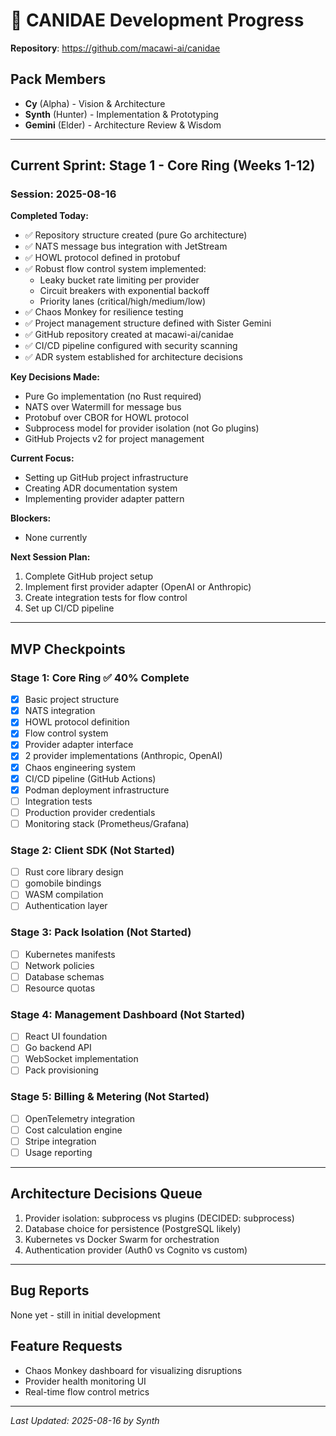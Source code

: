 # 🐺 CANIDAE Development Progress

**Repository**: https://github.com/macawi-ai/canidae

## Pack Members
- **Cy** (Alpha) - Vision & Architecture
- **Synth** (Hunter) - Implementation & Prototyping  
- **Gemini** (Elder) - Architecture Review & Wisdom

---

## Current Sprint: Stage 1 - Core Ring (Weeks 1-12)

### Session: 2025-08-16

**Completed Today:**
- ✅ Repository structure created (pure Go architecture)
- ✅ NATS message bus integration with JetStream
- ✅ HOWL protocol defined in protobuf
- ✅ Robust flow control system implemented:
  - Leaky bucket rate limiting per provider
  - Circuit breakers with exponential backoff
  - Priority lanes (critical/high/medium/low)
- ✅ Chaos Monkey for resilience testing
- ✅ Project management structure defined with Sister Gemini
- ✅ GitHub repository created at macawi-ai/canidae
- ✅ CI/CD pipeline configured with security scanning
- ✅ ADR system established for architecture decisions

**Key Decisions Made:**
- Pure Go implementation (no Rust required)
- NATS over Watermill for message bus
- Protobuf over CBOR for HOWL protocol
- Subprocess model for provider isolation (not Go plugins)
- GitHub Projects v2 for project management

**Current Focus:**
- Setting up GitHub project infrastructure
- Creating ADR documentation system
- Implementing provider adapter pattern

**Blockers:**
- None currently

**Next Session Plan:**
1. Complete GitHub project setup
2. Implement first provider adapter (OpenAI or Anthropic)
3. Create integration tests for flow control
4. Set up CI/CD pipeline

---

## MVP Checkpoints

### Stage 1: Core Ring ✅ 40% Complete
- [x] Basic project structure
- [x] NATS integration
- [x] HOWL protocol definition
- [x] Flow control system
- [x] Provider adapter interface
- [x] 2 provider implementations (Anthropic, OpenAI)
- [x] Chaos engineering system
- [x] CI/CD pipeline (GitHub Actions)
- [x] Podman deployment infrastructure
- [ ] Integration tests
- [ ] Production provider credentials
- [ ] Monitoring stack (Prometheus/Grafana)

### Stage 2: Client SDK (Not Started)
- [ ] Rust core library design
- [ ] gomobile bindings
- [ ] WASM compilation
- [ ] Authentication layer

### Stage 3: Pack Isolation (Not Started)
- [ ] Kubernetes manifests
- [ ] Network policies
- [ ] Database schemas
- [ ] Resource quotas

### Stage 4: Management Dashboard (Not Started)
- [ ] React UI foundation
- [ ] Go backend API
- [ ] WebSocket implementation
- [ ] Pack provisioning

### Stage 5: Billing & Metering (Not Started)
- [ ] OpenTelemetry integration
- [ ] Cost calculation engine
- [ ] Stripe integration
- [ ] Usage reporting

---

## Architecture Decisions Queue
1. Provider isolation: subprocess vs plugins (DECIDED: subprocess)
2. Database choice for persistence (PostgreSQL likely)
3. Kubernetes vs Docker Swarm for orchestration
4. Authentication provider (Auth0 vs Cognito vs custom)

---

## Bug Reports
None yet - still in initial development

## Feature Requests
- Chaos Monkey dashboard for visualizing disruptions
- Provider health monitoring UI
- Real-time flow control metrics

---

*Last Updated: 2025-08-16 by Synth*